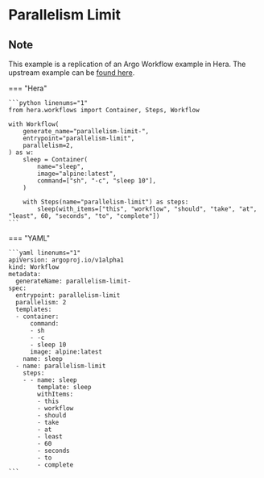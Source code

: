 # Parallelism Limit

## Note

This example is a replication of an Argo Workflow example in Hera.
The upstream example can be [found here](https://github.com/argoproj/argo-workflows/blob/main/examples/parallelism-limit.yaml).




=== "Hera"

    ```python linenums="1"
    from hera.workflows import Container, Steps, Workflow

    with Workflow(
        generate_name="parallelism-limit-",
        entrypoint="parallelism-limit",
        parallelism=2,
    ) as w:
        sleep = Container(
            name="sleep",
            image="alpine:latest",
            command=["sh", "-c", "sleep 10"],
        )

        with Steps(name="parallelism-limit") as steps:
            sleep(with_items=["this", "workflow", "should", "take", "at", "least", 60, "seconds", "to", "complete"])
    ```

=== "YAML"

    ```yaml linenums="1"
    apiVersion: argoproj.io/v1alpha1
    kind: Workflow
    metadata:
      generateName: parallelism-limit-
    spec:
      entrypoint: parallelism-limit
      parallelism: 2
      templates:
      - container:
          command:
          - sh
          - -c
          - sleep 10
          image: alpine:latest
        name: sleep
      - name: parallelism-limit
        steps:
        - - name: sleep
            template: sleep
            withItems:
            - this
            - workflow
            - should
            - take
            - at
            - least
            - 60
            - seconds
            - to
            - complete
    ```

